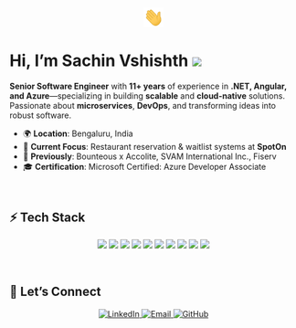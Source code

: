 <div align="center">
  <img src="https://raw.githubusercontent.com/ABSphreak/ABSphreak/master/gifs/Hi.gif" width="35px" />
</div>

# Hi, I’m <b>Sachin Vshishth</b> <img src="https://em-content.zobj.net/thumbs/60/apple/285/technologist-light-skin-tone_1f9d1-1f3fb-200d-1f4bb.png" width="35px" />

**Senior Software Engineer** with **11+ years** of experience in **.NET, Angular, and Azure**—specializing in building **scalable** and **cloud-native** solutions. Passionate about **microservices**, **DevOps**, and transforming ideas into robust software.

- 🌍 **Location**: Bengaluru, India  
- 🚀 **Current Focus**: Restaurant reservation & waitlist systems at **SpotOn**  
- 💼 **Previously**: Bounteous x Accolite, SVAM International Inc., Fiserv
- 🎓 **Certification**: Microsoft Certified: Azure Developer Associate  

<br/>

## ⚡ Tech Stack
<p align="center">
  <img src="https://img.shields.io/badge/-C%23-239120?style=flat-square&logo=c-sharp&logoColor=white" />
  <img src="https://img.shields.io/badge/.NET%20Core-5C2D91?style=flat-square&logo=.net&logoColor=white" />
  <img src="https://img.shields.io/badge/-ASP.NET%20MVC-5C2D91?style=flat-square&logo=.net&logoColor=white" />
  <img src="https://img.shields.io/badge/-Angular-DD0031?style=flat-square&logo=angular&logoColor=white" />
  <img src="https://img.shields.io/badge/-TypeScript-3178C6?style=flat-square&logo=typescript&logoColor=white" />
  <img src="https://img.shields.io/badge/-SQL%20Server-CC2927?style=flat-square&logo=microsoft-sql-server&logoColor=white" />
  <img src="https://img.shields.io/badge/Azure-0089D6?style=flat-square&logo=microsoft-azure&logoColor=white" />
  <img src="https://img.shields.io/badge/-Docker-2496ED?style=flat-square&logo=docker&logoColor=white" />
  <img src="https://img.shields.io/badge/-Kubernetes-326CE5?style=flat-square&logo=kubernetes&logoColor=white" />
  <img src="https://img.shields.io/badge/-Azure%20DevOps-0078D7?style=flat-square&logo=azure-devops&logoColor=white" />
</p>

<br/>

## 🤝 Let’s Connect
<p align="center">
  <a href="https://linkedin.com/in/vshishth" target="_blank">
    <img src="https://img.shields.io/badge/LinkedIn-%230077B5.svg?style=for-the-badge&logo=linkedin&logoColor=white" alt="LinkedIn" />
  </a>
  <a href="mailto:sachinvshishth@gmail.com" target="_blank">
    <img src="https://img.shields.io/badge/Email-D14836?style=for-the-badge&logo=gmail&logoColor=white" alt="Email" />
  </a>
  <a href="https://github.com/vshishth" target="_blank">
    <img src="https://img.shields.io/badge/GitHub-181717.svg?style=for-the-badge&logo=github&logoColor=white" alt="GitHub" />
  </a>
</p>
